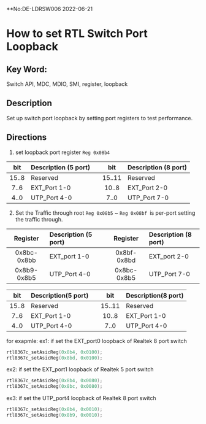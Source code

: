 **No:DE-LDRSW006 2022-06-21
# How to set RTL Switch Port Loopback
## Key Word:
Switch API, MDC, MDIO, SMI, register, loopback
## Description
Set up switch port loopback by setting port registers to test performance.
## Directions

1. set loopback port register `Reg 0x08b4`

| bit   | Description (5 port) | | bit   | Description (8 port) |
| :---: | :----------- | -- | :----: | :----------- |
| 15..8 | Reserved     |    | 15..11 | Reserved     |
| 7..6  | EXT_Port 1-0 |    | 10..8  | EXT_Port 2-0 |
| 4..0  | UTP_Port 4-0 |    | 7..0   | UTP_Port 7-0 |

2. Set the Traffic through root
`Reg 0x08b5` ~ `Reg 0x08bf `is per-port setting the traffic through.

| Register    | Description (5 port)| | Register    | Description (8 port) |
| :---------: | :----------- | -- | :---------: | :----------- |
| 0x8bc-0x8bb | EXT_port 1-0 |    | 0x8bf-0x8bd | EXT_port 2-0 |
| 0x8b9-0x8b5 | UTP_Port 4-0 |    | 0x8bc-0x8b5 | UTP_Port 7-0 |

|   bit   | Description(5 port) | |   bit   | Description(8 port)|
| :-----: | :----------- | -- | :-----: | :----------- |
| 15..8   | Reserved     |    | 15..11  | Reserved     |
| 7..6    | EXT_Port 1-0 |    | 10..8   | EXT_Port 1-0 |
| 4..0    | UTP_Port 4-0 |    | 7..0    | UTP_Port 4-0 |

for exapmle:
ex1:
if set the EXT_port0 loopback of Realtek 8 port switch

```cpp
rtl8367c_setAsicReg(0x8b4, 0x0100);
rtl8367c_setAsicReg(0x8bd, 0x0100);
```
ex2:
if set the EXT_port1 loopback of Realtek 5 port switch
```cpp
rtl8367c_setAsicReg(0x8b4, 0x0080);
rtl8367c_setAsicReg(0x8bc, 0x0080);
```
ex3:
if set the UTP_port4 loopback of Realtek 8 port switch
```cpp
rtl8367c_setAsicReg(0x8b4, 0x0010);
rtl8367c_setAsicReg(0x8b9, 0x0010);
```

